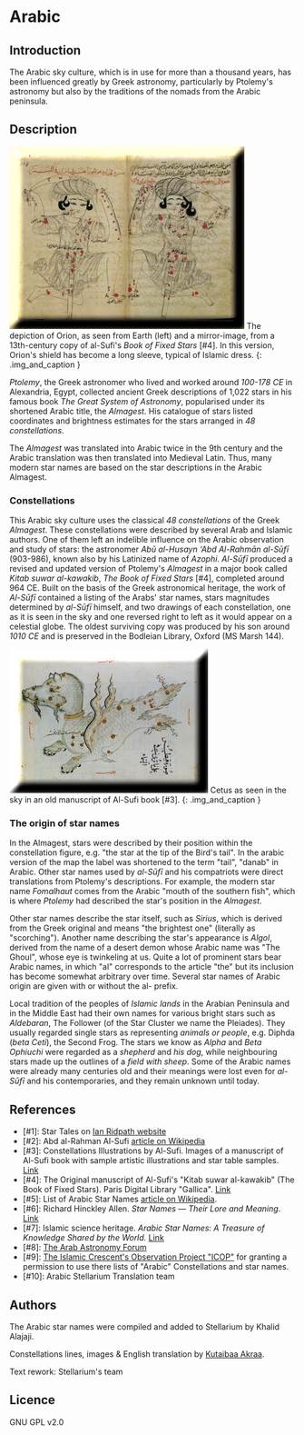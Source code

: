# Arabic

## Introduction

The Arabic sky culture, which is in use for more than a thousand years, has
been influenced greatly by Greek astronomy, particularly by Ptolemy's astronomy
but also by the traditions of the nomads from the Arabic peninsula.

## Description

![Book of Fixed Stars](Book_of_Fixed_Stars3.webp)
The depiction of Orion, as seen from Earth (left) and a mirror-image, from a
13th-century copy of al-Sufi's _Book of Fixed Stars_ [#4]. In this version,
Orion's shield has become a long sleeve, typical of Islamic dress.
{: .img_and_caption }

_Ptolemy_, the Greek astronomer who lived and worked around _100-178 CE_ in
Alexandria, Egypt, collected ancient Greek descriptions of 1,022 stars in his
famous book _The Great System of Astronomy_, popularised under its shortened
Arabic title, the _Almagest_. His catalogue of stars listed coordinates
and brightness estimates for the stars arranged in _48 constellations_.

The _Almagest_ was translated into Arabic twice in the 9th century and
the Arabic translation was then translated into Medieval Latin. Thus, many
modern star names are based on the star descriptions in the Arabic Almagest.

### Constellations

This Arabic sky culture uses the classical _48 constellations_ of the Greek
_Almagest_. These constellations were described by several Arab and Islamic
authors. One of them left an indelible influence on the Arabic observation and
study of stars: the astronomer _Abū al-Husayn ‘Abd Al-Rahmān al-Sūfī_
(903-986), known also by his Latinized name of _Azophi_. _Al-Sūfī_ produced a
revised and updated version of Ptolemy's _Almagest_ in a major book called
_Kitab suwar al-kawakib_, _The Book of Fixed Stars_ [#4], completed around 964
CE. Built on the basis of the Greek astronomical heritage, the work of
_Al-Sūfī_ contained a listing of the Arabs' star names, stars magnitudes
determined by _al-Sūfī_ himself, and two drawings of each constellation, one as
it is seen in the sky and one reversed right to left as it would appear on a
celestial globe. The oldest surviving copy was produced by his son around _1010
CE_ and is preserved in the Bodleian Library, Oxford (MS Marsh 144).

![Book of Fixed Stars](al_sufi_altre_006_copia.webp)
Cetus as seen in the sky in an old manuscript of Al-Sufi book [#3].
{: .img_and_caption }

### The origin of star names

In the Almagest, stars were described by their position within the
constellation figure, e.g. "the star at the tip of the Bird's tail". In the
arabic version of the map the label was shortened to the term "tail", "danab"
in Arabic. Other star names used by _al-Sūfī_ and his compatriots were direct
translations from Ptolemy's descriptions. For example, the modern star name
_Fomalhaut_ comes from the Arabic "mouth of the southern fish", which is where
_Ptolemy_ had described the star's position in the _Almagest_.

Other star names describe the star itself, such as _Sirius_, which is derived
from the Greek original and means "the brightest one" (literally as
"scorching"). Another name describing the star's appearance is _Algol_, derived
from the name of a desert demon whose Arabic name was "The Ghoul", whose eye is
twinkeling at us. Quite a lot of prominent stars bear Arabic names, in which
"al" corresponds to the article "the" but its inclusion has become somewhat
arbitrary over time. Several star names of Arabic origin are given with or
without the al- prefix.

Local tradition of the peoples of _Islamic lands_ in the Arabian Peninsula and
in the Middle East had their own names for various bright stars such as
_Aldebaran_, The Follower (of the Star Cluster we name the Pleiades). They
usually regarded single stars as representing _animals or people_, e.g. Diphda
(_beta Ceti_), the Second Frog. The stars we know as _Alpha_ and _Beta
Ophiuchi_ were regarded as a _shepherd_ and _his dog_, while neighbouring stars
made up the outlines of a _field with sheep_. Some of the Arabic names were
already many centuries old and their meanings were lost even for _al-Sūfī_ and
his contemporaries, and they remain unknown until today.

## References

 - [#1]: Star Tales on [Ian Ridpath website](http://www.ianridpath.com/startales/startales1b.htm)
 - [#2]: Abd al-Rahman Al-Sufi [article on Wikipedia](http://en.wikipedia.org/wiki/Abd_al-Rahman_al-Sufi)
 - [#3]: Constellations Illustrations by Al-Sufi. Images of a manuscript of Al-Sufi book with sample artistic illustrations and star table samples. [Link](http://www.atlascoelestis.com/alsufi%20Suwar.htm)
 - [#4]: The Original manuscript of Al-Sufi's "Kitab suwar al-kawakib" (The Book of Fixed Stars). Paris Digital Library "Gallica". [Link](http://gallica.bnf.fr/ark:/12148/btv1b60006156.image.f7.pagination)
 - [#5]: List of Arabic Star Names [article on Wikipedia](http://en.wikipedia.org/wiki/List_of_Arabic_star_names).
 - [#6]: Richard Hinckley Allen. _Star Names — Their Lore and Meaning_. [Link](http://penelope.uchicago.edu/Thayer/E/Gazetteer/Topics/astronomy/_Texts/secondary/ALLSTA/home.html)
 - [#7]: Islamic science heritage. _Arabic Star Names: A Treasure of Knowledge Shared by the World._ [Link](http://www.muslimheritage.com/article/arabic-star-names-treasure-knowledge-shared-world)
 - [#8]: [The Arab Astronomy Forum](http://www.jas.org.jo/forum/viewtopic.php)
 - [#9]: [The Islamic Crescent's Observation Project "ICOP"](http://www.icoproject.org/star.html) for granting a permission to use there lists of "Arabic" Constellations and star names.
 - [#10]: Arabic Stellarium Translation team

## Authors

The Arabic star names were compiled and added to Stellarium by Khalid Alajaji.

Constellations lines, images & English translation by [Kutaibaa Akraa](mailto:kutaibaa@gmail.com).

Text rework: Stellarium's team

## Licence

GNU GPL v2.0

